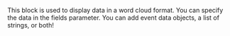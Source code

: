 This block is used to display data in a word cloud format. You can specify the data in the fields
parameter. You can add event data objects, a list of strings, or both!
